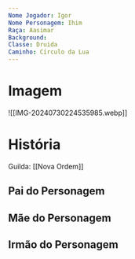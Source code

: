 ```yaml
---
Nome Jogador: Igor
Nome Personagem: Ihim
Raça: Aasimar
Background: 
Classe: Druida
Caminho: Círculo da Lua
---
```

# Imagem
![[IMG-20240730224535985.webp]]

# História
Guilda: [[Nova Ordem]]

## Pai do Personagem


## Mãe do Personagem


## Irmão do Personagem


